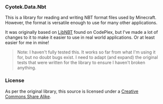 ### Cyotek.Data.Nbt

This is a library for reading and writing NBT format files used by Minecraft. However, the format is versatile enough to use for many other applications.

It was originally based on [LibNBT](http://libnbt.codeplex.com/) found on CodePlex, but I've made a lot of changes to it to make it easier to use in real world applications. Or at least easier for me in mine!

> Note: I haven't fully tested this. It works so far from what I'm using it for, but no doubt bugs exist. I need to adapt (and expand) the original tests that were written for the library to ensure I haven't broken anything.

### License

As per the original library, this source is licensed under a [Creative Commons Share Alike](http://creativecommons.org/licenses/by-sa/2.0/).